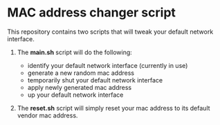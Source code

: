 # MAC address changer script

This repository contains two scripts that will tweak your default network interface.

1. The **main.sh** script will do the following:
    - identify your default network interface (currently in use)
    - generate a new random mac address
    - temporarily shut your default network interface
    - apply newly generated mac address
    - up your default network interface

2. The **reset.sh** script will simply reset your mac address to its default vendor mac address. 

